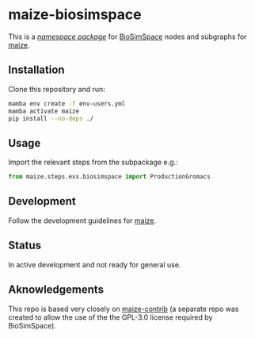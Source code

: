 # maize-biosimspace

This is a [*namespace package*](https://packaging.python.org/en/latest/guides/packaging-namespace-packages/) for [BioSimSpace](https://biosimspace.openbiosim.org/) nodes and subgraphs for [maize](https://github.com/MolecularAI/maize).

Installation
------------

Clone this repository and run:
```bash
mamba env create -f env-users.yml
mamba activate maize
pip install --no-deps ./
```

Usage
-----

Import the relevant steps from the subpackage e.g.:

```python
from maize.steps.exs.biosimspace import ProductionGromacs
```

Development
-----------
Follow the development guidelines for [maize](https://molecularai.github.io/maize/development.html).


Status
------

In active development and not ready for general use.

Aknowledgements
---------------
This repo is based very closely on [maize-contrib](https://github.com/MolecularAI/maize-contrib) (a separate repo was created to allow the use of the the GPL-3.0 license required by BioSimSpace).
